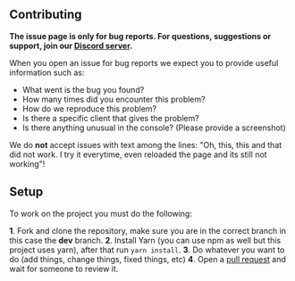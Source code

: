## Contributing

**The issue page is only for bug reports. For questions, suggestions or support, join our [Discord server](https://ijskoud.dev/github).**

When you open an issue for bug reports we expect you to provide useful information such as:

-   What went is the bug you found?
-   How many times did you encounter this problem?
-   How do we reproduce this problem?
-   Is there a specific client that gives the problem?
-   Is there anything unusual in the console? (Please provide a screenshot)

We do **not** accept issues with text among the lines: "Oh, this, this and that did not work. I try it everytime, even reloaded the page and its still not working"!

## Setup

To work on the project you must do the following:

**1**. Fork and clone the repository, make sure you are in the correct branch in this case the **dev** branch.
**2**. Install Yarn (you can use npm as well but this project uses yarn), after that run `yarn install`.
**3**. Do whatever you want to do (add things, change things, fixed things, etc)
**4**. Open a [pull request](/compare) and wait for someone to review it.
